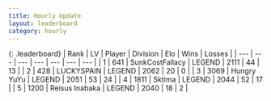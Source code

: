 ```yaml
---
title: Hourly Update
layout: leaderboard
category: hourly
---
```


{: .leaderboard}
| Rank | LV | Player | Division | Elo | Wins | Losses |
| --- | --- | --- | --- | --- | --- | --- |
| <span data-change="0">1</span> | 641 | <span title="ID: 402846">SunkCostFallacy</span> | LEGEND | <span data-change="0">2111</span> | <span data-change="0">44</span> | <span data-change="0">13</span> |
| <span data-change="0">2</span> | 428 | <span title="ID: 623829">LUCKYSPAIN</span> | LEGEND | <span data-change="0">2062</span> | <span data-change="0">20</span> | <span data-change="0">0</span> |
| <span data-change="1">3</span> | 3069 | <span title="ID: 164871">Hungry YuYu</span> | LEGEND | <span data-change="14">2051</span> | <span data-change="2">53</span> | <span data-change="0">24</span> |
| <span data-change="2">4</span> | 1811 | <span title="ID: 353063">Sktima</span> | LEGEND | <span data-change="10">2044</span> | <span data-change="2">52</span> | <span data-change="0">17</span> |
| <span data-change="-2">5</span> | 1200 | <span title="ID: 451068">Reisus Inabaka</span> | LEGEND | <span data-change="-10">2040</span> | <span data-change="0">18</span> | <span data-change="1">2</span> |
